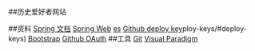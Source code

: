 ##历史爱好者网站

##资料
[Spring 文档](https://spring.io/guides)
[Spring Web](https://spring.io/guides/gs/serving-web-content/)
[es](https://elasticsearch.cn/explore)
[Github deploy key](https://developer.github.com/v3/guides/managing-de)ploy-keys/#deploy-keys)
[Bootstrap](https://v3.bootcss.com/getting-started/)
[Github OAuth](https://developer.github.com/apps/building-github-apps/creating-a-github-app/)
##工具
[Git](https://git-scm.com/download)
[Visual Paradigm](https://www.visual-paradigm.com)